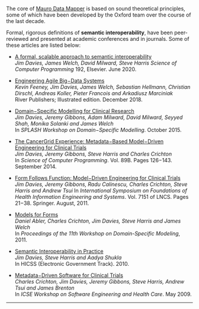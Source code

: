 The core of [Mauro Data Mapper](https://modelcatalogue.cs.ox.ac.uk/mdm-ui/#/home) is based on sound theoretical principles, some of which have been developed by the Oxford team over the course of the last decade. 

Formal, rigorous definitions of **semantic interoperability**, have been peer-reviewed and presented at academic conferences and in journals. Some of these articles are listed below:

* [A formal, scalable approach to semantic interoperability](https://www.sciencedirect.com/science/article/pii/S016764232030037X)  
*Jim Davies, James Welch, David Milward, Steve Harris*
*Science of Computer Programming* 192, Elsevier. June 2020.

* [Engineering Agile Big−Data Systems](https://www.riverpublishers.com/research_details.php?book_id=659)  
*Kevin Feeney‚ Jim Davies‚ James Welch‚ Sebastian Hellmann‚ Christian Dirschl‚ Andreas Koller‚ Pieter Francois and Arkadiusz Marciniak*    
River Publishers; Illustrated edition. December 2018.

* [Domain−Specific Modelling for Clinical Research](http://www.dsmforum.org/events/dsm15/Papers/Davies.pdf)  
*Jim Davies‚ Jeremy Gibbons‚ Adam Milward‚ David Milward‚ Seyyed Shah‚ Monika Solanki and James Welch*  
In *SPLASH Workshop on Domain−Specific Modelling*. October 2015.

* [The CancerGrid Experience: Metadata−Based Model−Driven Engineering for Clinical Trials](http://www.comlab.ox.ac.uk/people/jeremy.gibbons/publications/cancergrid.pdf)  
*Jim Davies‚ Jeremy Gibbons‚ Steve Harris and Charles Crichton*  
In *Science of Computer Programming*. Vol. 89B. Pages 126−143. September 2014.

* [Form Follows Function: Model−Driven Engineering for Clinical Trials](http://www.comlab.ox.ac.uk/jeremy.gibbons/publications/fff.pdf)  
*Jim Davies‚ Jeremy Gibbons‚ Radu Calinescu‚ Charles Crichton‚ Steve Harris and Andrew Tsui*
In *International Symposium on Foundations of Health Information Engineering and Systems*. Vol. 7151 of LNCS. Pages 21−38. Springer. August, 2011.

* [Models for Forms](http://www.dsmforum.org/events/DSM11/Papers/abler.pdf)  
*Daniel Abler‚ Charles Crichton‚ Jim Davies‚ Steve Harris and James Welch*  
In *Proceedings of the 11th Workshop on Domain-Specific Modeling*, 2011.

* [Semantic Interoperability in Practice](https://www.computer.org/csdl/proceedings-article/hicss/2010/04-01-05/12OmNCdTeLQ)  
*Jim Davies‚ Steve Harris and Aadya Shukla*  
In HICSS (Electronic Government Track). 2010.

* [Metadata−Driven Software for Clinical Trials](http://www.comlab.ox.ac.uk/people/jeremy.gibbons/publications/consort.pdf)  
*Charles Crichton‚ Jim Davies‚ Jeremy Gibbons‚ Steve Harris‚ Andrew Tsui and James Brenton*  
In *ICSE Workshop on Software Engineering and Health Care*. May 2009.

---
